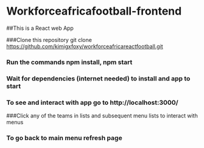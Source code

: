 # Workforceafricafootball-frontend
##This is a React web App

###Clone this repository git clone https://github.com/kimigxfoxy/workforceafricareactfootball.git

### Run the commands npm install, npm start

### Wait for dependencies (internet needed) to install and app to start

### To see and interact with app go to http://localhost:3000/

###Click any of the teams in lists and subsequent menu lists to interact with menus

### To go back to main menu refresh page